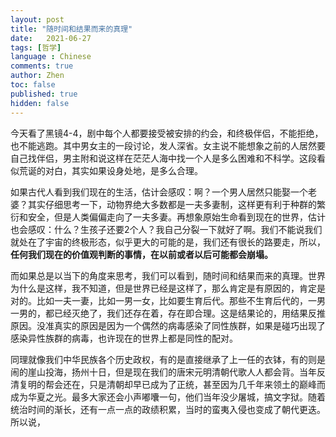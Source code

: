 ```yaml
---
layout: post
title: "随时间和结果而来的真理"
date:   2021-06-27
tags: [哲学]
language : Chinese
comments: true
author: Zhen
toc: false
published: true
hidden: false
---
```

今天看了黑镜4-4，剧中每个人都要接受被安排的约会，和终极伴侣，不能拒绝，也不能逃跑。其中男女主的一段讨论，发人深省。女主说不能想象之前的人居然要自己找伴侣，男主附和说这样在茫茫人海中找一个人是多么困难和不科学。这段看似荒诞的对白，其实如果设身处地，是多么合理。

如果古代人看到我们现在的生活，估计会感叹：啊？一个男人居然只能娶一个老婆？其实仔细思考一下，动物界绝大多数都是一夫多妻制，这样更有利于种群的繁衍和安全，但是人类偏偏走向了一夫多妻。再想象原始生命看到现在的世界，估计也会感叹：什么？生孩子还要2个人？我自己分裂一下就好了啊。我们不能说我们就处在了宇宙的终极形态，似乎更大的可能的是，我们还有很长的路要走，所以，**任何我们现在的价值观判断的事情，在以前或者以后可能都会崩塌。**

而如果总是以当下的角度来思考，我们可以看到，随时间和结果而来的真理。世界为什么是这样，我不知道，但是世界已经是这样了，那么肯定是有原因的，肯定是对的。比如一夫一妻，比如一男一女，比如要生育后代。那些不生育后代的，一男一男的，都已经灭绝了，我们还存在着，存在即合理。这是结果论的，用结果反推原因。没准真实的原因是因为一个偶然的病毒感染了同性族群，如果是碰巧出现了感染异性族群的病毒，也许现在的世界上都是同性的配对。

同理就像我们中华民族各个历史政权，有的是直接继承了上一任的衣钵，有的则是闹的崖山投海，扬州十日，但是现在我们的唐宋元明清朝代歌人人都会背。当年反清复明的帮会还在，只是清朝却早已成为了正统，甚至因为几千年来领土的巅峰而成为华夏之光。最多大家还会小声嘟囔一句，他们当年没少屠城，搞文字狱。随着统治时间的渐长，还有一点一点的政绩积累，当时的蛮夷入侵也变成了朝代更迭。所以说，
<!--stackedit_data:
eyJoaXN0b3J5IjpbLTIwOTIzMDIzOTUsMTA5ODk1NjQ4NSwzNj
M0NjE1NTYsLTIwMzM4MjA2ODRdfQ==
-->